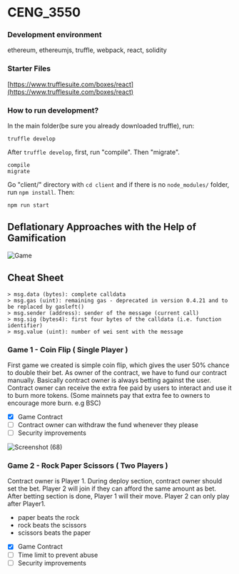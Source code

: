 # CENG_3550
### Development environment
ethereum, ethereumjs, truffle, webpack, react, solidity

### Starter Files
[https://www.trufflesuite.com/boxes/react](https://www.trufflesuite.com/boxes/react)

### How to run development?

In the main folder(be sure you already downloaded truffle), run:
```
truffle develop
```

After `truffle develop`, first, run "compile". Then "migrate".
```
compile
migrate
```

Go "client/" directory with `cd client` and if there is no `node_modules/` folder, run `npm install`. 
Then:
```
npm run start
```
## Deflationary Approaches with the Help of Gamification

![Game](https://user-images.githubusercontent.com/39493937/122539475-518af180-d030-11eb-9aa4-e242632ca5c7.PNG)


## Cheat Sheet

```
> msg.data (bytes): complete calldata
> msg.gas (uint): remaining gas - deprecated in version 0.4.21 and to be replaced by gasleft()
> msg.sender (address): sender of the message (current call)
> msg.sig (bytes4): first four bytes of the calldata (i.e. function identifier)
> msg.value (uint): number of wei sent with the message
```

### Game 1 - Coin Flip ( Single Player )
First game we created is simple coin flip, which gives the user 50% chance to double their bet. As owner of the contract, we have to fund our contract manually.
Basically contract owner is always betting against the user. Contract owner can receive the extra fee paid by users  to interact and use it to burn more tokens.
(Some mainnets pay that extra fee to owners to encourage more burn. e.g BSC)

- [x] Game Contract
- [ ] Contract owner can withdraw the fund whenever they please
- [ ] Security improvements

![Screenshot (68)](https://user-images.githubusercontent.com/39493937/122539391-36b87d00-d030-11eb-9fa0-927199ab525f.png)


### Game 2 - Rock Paper Scissors ( Two Players )
Contract owner is Player 1. During deploy section, contract owner should set the bet. Player 2 will join if they can afford the same amount as bet.
After betting section is done, Player 1 will their move. Player 2 can only play after Player1. 

   - paper beats the rock 
   - rock beats the scissors 
   - scissors beats the paper

- [x] Game Contract
- [ ] Time limit to prevent abuse
- [ ] Security improvements

